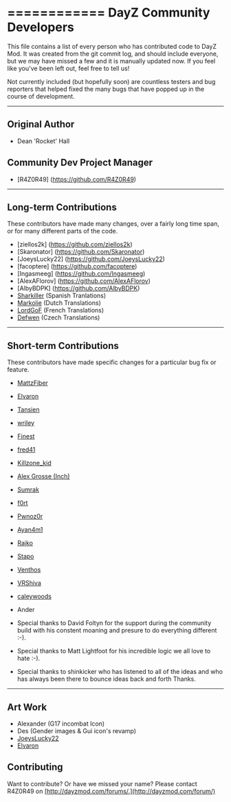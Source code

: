 ============
DayZ Community Developers
============

This file contains a list of every person who has contributed code to
DayZ Mod. It was created from the git commit log, and should include
everyone, but we may have missed a few and it is manually updated
now. If you feel like you've been left out, feel free to tell us!

Not currently included (but hopefully soon) are countless testers and bug
reporters that helped fixed the many bugs that have popped up in the course of
development.

---------------
Original Author
---------------

 * Dean 'Rocket' Hall


Community Dev Project Manager
---------------

 * [R4Z0R49] (https://github.com/R4Z0R49)

 
-------------------------
Long-term Contributions
-------------------------

These contributors have made many changes, over a fairly long time span, or
for many different parts of the code.

 * [ziellos2k] (https://github.com/ziellos2k)
 * [Skaronator] (https://github.com/Skaronator)
 * [JoeysLucky22] (https://github.com/JoeysLucky22)
 * [facoptere] (https://github.com/facoptere)
 * [Ingasmeeg] (https://github.com/Ingasmeeg)
 * [AlexAFlorov] (https://github.com/AlexAFlorov)
 * [AlbyBDPK] (https://github.com/AlbyBDPK)
 * [Sharkiller](https://github.com/Sharkiller) (Spanish Tranlations) 
 * [Markolie](https://github.com/Markolie) (Dutch Translations)    
 * [LordGoF](https://github.com/LordGoF) (French Translations)    
 * [Defwen](https://github.com/Defwen) (Czech Translations)
 
------------------------
Short-term Contributions
------------------------

These contributors have made specific changes for a particular bug fix or
feature.

* [MattzFiber](https://github.com/MattzFiber)
* [Elvaron](https://github.com/Elvaron)
* [Tansien](https://github.com/Tansien)
* [wriley](https://github.com/wriley)
* [Finest](https://github.com/Finest)
* [fred41](https://github.com/fred41)
* [Killzone_kid](https://github.com/Killzonekid)
* [Alex Grosse (Inch)](http://opendayz.net/index.php?members/inch.1011/)
* [Sumrak](http://www.nightstalkers.cz/en_index_nc.php)
* [f0rt](https://github.com/ashfor03)
* [Pwnoz0r](https://github.com/Pwnoz0r)
* [Ayan4m1](https://github.com/Ayan4m1)
* [Rajko](https://github.com/rajkosto)
* [Stapo](https://github.com/Stapo)
* [Venthos](https://github.com/Venthos)
* [VRShiva](https://github.com/VRShiva)
* [caleywoods](https://github.com/caleywoods)
* Ander                                            

* Special thanks to David Foltyn for the support during the community build with his constent moaning and presure to do everything different :-).
* Special thanks to Matt Lightfoot for his incredible logic we all love to hate :-).
* Special thanks to shinkicker who has listened to all of the ideas and who has always been there to bounce ideas back and forth Thanks.

------------------------
Art Work
------------------------
* Alexander (G17 incombat Icon)
* Des (Gender images & Gui icon's revamp)
* [JoeysLucky22](https://github.com/JoeysLucky22)
* [Elvaron](https://github.com/Elvaron)

Contributing
------------
Want to contribute? Or have we missed your name?
Please contact R4Z0R49 on [http://dayzmod.com/forums/.](http://dayzmod.com/forum/)
